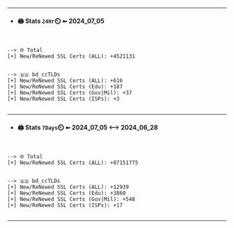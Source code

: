 

---
- #### 🖨️ **Stats** `24Hr`⏲️ ➼ 2024_07_05
```console


--> 🌐 Total
[+] New/ReNewed SSL Certs (ALL): +4521131


--> 🇧🇩 bd_ccTLDs
[+] New/ReNewed SSL Certs (ALL): +616
[+] New/ReNewed SSL Certs (Edu): +187
[+] New/ReNewed SSL Certs (Gov|Mil): +37
[+] New/ReNewed SSL Certs (ISPs): +3


```

---
- #### 🖨️ **Stats** `7Days`⏲️ ➼ 2024_07_05 <--> 2024_06_28
```console


--> 🌐 Total
[+] New/ReNewed SSL Certs (ALL): +87151775


--> 🇧🇩 bd_ccTLDs
[+] New/ReNewed SSL Certs (ALL): +12939
[+] New/ReNewed SSL Certs (Edu): +3860
[+] New/ReNewed SSL Certs (Gov|Mil): +548
[+] New/ReNewed SSL Certs (ISPs): +17


```

---


